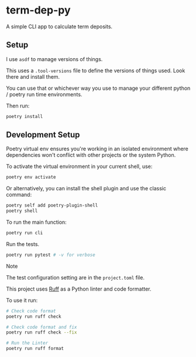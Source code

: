 # term-dep-py

A simple CLI app to calculate term deposits.

## Setup

I use `asdf` to manage versions of things.

This uses a `.tool-versions` file to define the versions of things used. Look there and install them.

You can use that or whichever way you use to manage your different python / poetry run time environments.

Then run:
```bash
poetry install
```

## Development Setup

Poetry virtual env ensures you're working in an isolated environment where dependencies won't conflict with other projects or the system Python.

To activate the virtual environment in your current shell, use:

```bash
poetry env activate
```

Or alternatively, you can install the shell plugin and use the classic command:
```bash
poetry self add poetry-plugin-shell
poetry shell
```

To run the main function:
```bash
poetry run cli
```

Run the tests.
```bash
poetry run pytest # -v for verbose
```

>[!NOTE]
> The test configuration setting are in the `project.toml` file.

This project uses [Ruff](https://docs.astral.sh/ruff/) as a Python linter and code formatter.

To use it run:
```bash
# Check code format
poetry run ruff check

# Check code format and fix
poetry run ruff check --fix

# Run the Linter
poetry run ruff format
```
